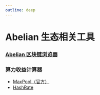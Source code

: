 ```yaml
---
outline: deep
---
```


# Abelian 生态相关工具

### [Abelian 区块链浏览器](https://explorer.pqabelian.io/)

### 算力收益计算器
- [MaxPool（官方）](https://maxpool.org/home/hash-rate-calculator)
- [HashRate](https://hashrate.no/coins/ABEL/calculator)
